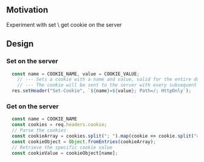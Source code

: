 <h2>Motivation</h2>
Experiment with set \ get cookie on the server

<h2>Design</h2>
<h3>Set on the server</h3>

```ts
  const name = COOKIE_NAME, value = COOKIE_VALUE;
    // --- Sets a cookie with a name and value, valid for the entire domain, and accessible only via HTTP.
    // --- The cookie will be sent to the server with every subsequent HTTP request made to the same domain that set the cookie
  res.setHeader("Set-Cookie", `${name}=${value}; Path=/; HttpOnly`);
```

<h3>Get on the server</h3>

```ts
  const name = COOKIE_NAME
  const cookies = req.headers.cookie;
  // Parse the cookies
  const cookieArray = cookies.split("; ").map(cookie => cookie.split("="));
  const cookieObject = Object.fromEntries(cookieArray);
  // Retrieve the specific cookie value
  const cookieValue = cookieObject[name];
```